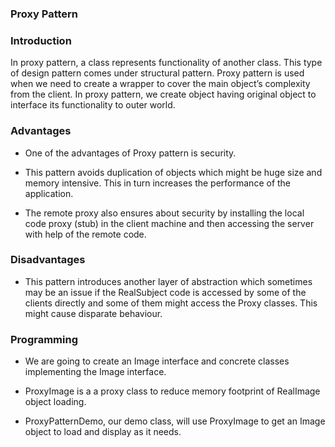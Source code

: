 ### Proxy Pattern

### Introduction

In proxy pattern, a class represents functionality of another class. This type of design pattern comes under structural pattern.
Proxy pattern is used when we need to create a wrapper to cover the main object’s complexity from the client.
In proxy pattern, we create object having original object to interface its functionality to outer world.

### Advantages

- One of the advantages of Proxy pattern is security.

- This pattern avoids duplication of objects which might be huge size and memory intensive. This in turn increases the performance of the application.

- The remote proxy also ensures about security by installing the local code proxy (stub) in the client machine and then accessing the server with help of the remote code.

### Disadvantages

- This pattern introduces another layer of abstraction which sometimes may be an issue if the RealSubject code is accessed by some of the clients directly and some of them might access the Proxy classes. This might cause disparate behaviour.

### Programming

- We are going to create an Image interface and concrete classes implementing the Image interface.

- ProxyImage is a a proxy class to reduce memory footprint of RealImage object loading.

- ProxyPatternDemo, our demo class, will use ProxyImage to get an Image object to load and display as it needs.

